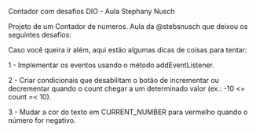 Contador com desafios DIO - Aula Stephany Nusch

Projeto de um Contador de números. Aula da @stebsnusch que deixou os seguintes desafios:

Caso você queira ir além, aqui estão algumas dicas de coisas para tentar:

1 - Implementar os eventos usando o método addEventListener.

2 - Criar condicionais que desabilitam o botão de incrementar ou decrementar quando o count chegar a um determinado valor (ex.: -10 <= count =< 10).

3 - Mudar a cor do texto em CURRENT_NUMBER para vermelho quando o número for negativo.